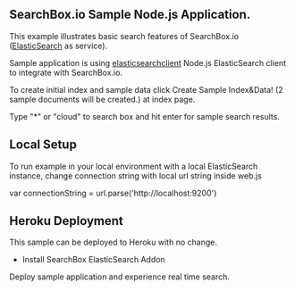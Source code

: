 ## SearchBox.io Sample Node.js Application.

This example illustrates basic search features of SearchBox.io ([ElasticSearch](http://www.elasticsearch.org) as service).

Sample application is using [elasticsearchclient](https://github.com/phillro/node-elasticsearch-client) Node.js ElasticSearch client to integrate with SearchBox.io.

To create initial index and sample data click Create Sample Index&Data! (2 sample documents will be created.) at index page.

Type "*" or "cloud" to search box and hit enter for sample search results.


## Local Setup

To run example in your local environment with a local ElasticSearch instance, change connection string with local url string inside web.js

var connectionString = url.parse('http://localhost:9200')


## Heroku Deployment

This sample can be deployed to Heroku with no change.

* Install SearchBox ElasticSearch Addon

Deploy sample application and experience real time search.
